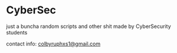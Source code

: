 # CyberSec





just a buncha random scripts and other shit made by CyberSecurity students


contact info: colbyruphxs1@gmail.com

